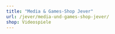 ```yaml
---
title: "Media & Games-Shop Jever"
url: /jever/media-und-games-shop-jever/
shop: Videospiele
---
```

